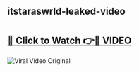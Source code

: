 ## itstaraswrld-leaked-video 

# <h2><a href="http://freeplayer.one?title=itstaraswrld-leaked-video&ref=21J">🔗 Click to Watch 👉🔴 VIDEO</a></h2>

<a href="http://freeplayer.one?title=itstaraswrld-leaked-video&ref=21J" rel="nofollow" data-target="animated-image.originalLink"><img src="https://i.ibb.co.com/xMMVF88/686577567.gif" alt="Viral Video Original" style="max-width: 100%; display: inline-block;" data-target="animated-image.originalImage"></a>

